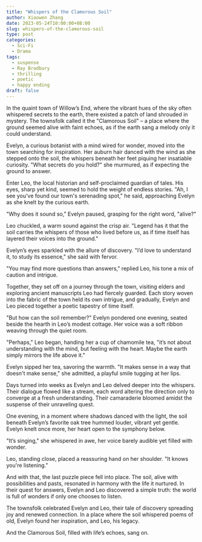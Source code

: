 ```yaml
---
title: "Whispers of the Clamorous Soil"
author: Xiaowen Zhang
date: 2023-05-24T10:00:00+08:00
slug: whispers-of-the-clamorous-soil
type: post
categories:
  - Sci-Fi
  - Drama
tags:
  - suspense
  - Ray Bradbury
  - thrilling
  - poetic
  - happy ending
draft: false
---
```


In the quaint town of Willow’s End, where the vibrant hues of the sky often whispered secrets to the earth, there existed a patch of land shrouded in mystery. The townsfolk called it the "Clamorous Soil" – a place where the ground seemed alive with faint echoes, as if the earth sang a melody only it could understand. 

Evelyn, a curious botanist with a mind wired for wonder, moved into the town searching for inspiration. Her auburn hair danced with the wind as she stepped onto the soil, the whispers beneath her feet piquing her insatiable curiosity. "What secrets do you hold?" she murmured, as if expecting the ground to answer.

Enter Leo, the local historian and self-proclaimed guardian of tales. His eyes, sharp yet kind, seemed to hold the weight of endless stories. "Ah, I see you've found our town's serenading spot," he said, approaching Evelyn as she knelt by the curious earth.

"Why does it sound so," Evelyn paused, grasping for the right word, "alive?"

Leo chuckled, a warm sound against the crisp air. "Legend has it that the soil carries the whispers of those who lived before us, as if time itself has layered their voices into the ground."

Evelyn’s eyes sparkled with the allure of discovery. "I’d love to understand it, to study its essence," she said with fervor.

"You may find more questions than answers," replied Leo, his tone a mix of caution and intrigue.

Together, they set off on a journey through the town, visiting elders and exploring ancient manuscripts Leo had fiercely guarded. Each story woven into the fabric of the town held its own intrigue, and gradually, Evelyn and Leo pieced together a poetic tapestry of time itself.

"But how can the soil remember?" Evelyn pondered one evening, seated beside the hearth in Leo’s modest cottage. Her voice was a soft ribbon weaving through the quiet room.

"Perhaps," Leo began, handing her a cup of chamomile tea, "it’s not about understanding with the mind, but feeling with the heart. Maybe the earth simply mirrors the life above it."

Evelyn sipped her tea, savoring the warmth. "It makes sense in a way that doesn't make sense," she admitted, a playful smile tugging at her lips.

Days turned into weeks as Evelyn and Leo delved deeper into the whispers. Their dialogue flowed like a stream, each word altering the direction only to converge at a fresh understanding. Their camaraderie bloomed amidst the suspense of their unraveling quest.

One evening, in a moment where shadows danced with the light, the soil beneath Evelyn’s favorite oak tree hummed louder, vibrant yet gentle. Evelyn knelt once more, her heart open to the symphony below. 

"It’s singing," she whispered in awe, her voice barely audible yet filled with wonder.

Leo, standing close, placed a reassuring hand on her shoulder. "It knows you're listening."

And with that, the last puzzle piece fell into place. The soil, alive with possibilities and pasts, resonated in harmony with the life it nurtured. In their quest for answers, Evelyn and Leo discovered a simple truth: the world is full of wonders if only one chooses to listen.

The townsfolk celebrated Evelyn and Leo, their tale of discovery spreading joy and renewed connection. In a place where the soil whispered poems of old, Evelyn found her inspiration, and Leo, his legacy. 

And the Clamorous Soil, filled with life’s echoes, sang on.

